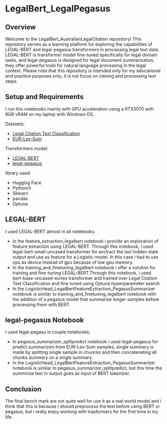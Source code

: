 # LegalBert_LegalPegasus

## Overview

Welcome to the LegalBert_AustralianLegalCitation repository! This repository serves as a learning platform for exploring the capabilities of LEGAL-BERT and legal-pegasus transformers in processing legal text data. LEGAL-BERT is transformer model fine-tuned specifically for legal domain tasks, and legal-pegasus is designed for legal document summarization, they offer powerful tools for natural language processing in the legal context. Please note that this repository is intended only for my educational and practice purposes only, it is not focus on clening and processing text steps.

## Setup and Requirements

I run this notebooks mainly with GPU acceleration using a RTX3070 with 8GB vRAM on my laptop with Windows OS.

Datasets:
* [Legal Citation Text Classification](https://www.kaggle.com/datasets/shivamb/legal-citation-text-classification/code?resource=download)
* [EUR-Lex-Sum](https://huggingface.co/datasets/dennlinger/eur-lex-sum)

Transformers model:
* [LEGAL-BERT](https://huggingface.co/nlpaueb/legal-bert-base-uncased)
* [legal-pegasus](https://huggingface.co/nsi319/legal-pegasus)

library used:
* Hugging Face
* Pythorch
* Sklearn
* pandas
* Optuna

## LEGAL-BERT

I used LEGAL-BERT almost in all notebooks:
* In the feature_extraction_legalbert notebook i provide an exploration of feature extraction using LEGAL-BERT. Through this notebook, i used legal-bert-small-uncased transformer for exctract the last hidden state output and use as feature for a Logistic model. In this case i had to use cpu as device instead of gpu because of low gpu memory.
* In the training_and_finetuning_legalbert notebook i offer a solution for training and fine-tuning LEGAL-BERT.Through this notebook, i used bert-base-uncased-eurlex transformer and trained over Legal Citation Text Classification and fine tuned using Optuna hyperparameter search.
* In the LogisticHead_LegalBertFeatureExtraction_PegasusSummarizer notebook is similar to training_and_finetuning_legalbert notebook with the addition of a pegasus model that summarize longer samples before processing them with BERT.
  
## legal-pegasus Notebook
I used legal-pegasu in couple notebooks:
* In pegasus_summarizer_splitpredict notebook i used legal-pegasus for predict summarizies from EUR-Lex-Sum samples, single summary is made by splitting single sample in chuncks and then concatenating all chunks summary on a single summary.
* In the LogisticHead_LegalBertFeatureExtraction_PegasusSummarizer notebook is similar to pegasus_summarizer_splitpredict, but this time the summirize text in output goes as input of BERT tokenizer.

## Conclusion

The final bench mark are not quite well for use it as a real world model and i think that this is because i should preprocess the text before using BERT or pegasus, but i really enjoy working with trasformers for the first time in my life.
